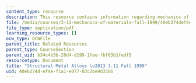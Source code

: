 ```yaml
---
content_type: resource
description: This resource contains information regarding mechanics of materials.
file: /media/courses/3-11-mechanics-of-materials-fall-1999/40eb274def4ef1a1e07703c2be9d35b6_MIT3_11F99_metals.pdf
file_type: application/pdf
learning_resource_types: []
ocw_type: OCWFile
parent_title: Related Resources
parent_type: CourseSection
parent_uid: b34c4b3b-20d4-d199-1fee-fbf63b1fedf5
resourcetype: Document
title: "Structural Metal Alloys \u2013 3.11 Fall 1999"
uid: 40eb274d-ef4e-f1a1-e077-03c2be9d35b6
---
```

